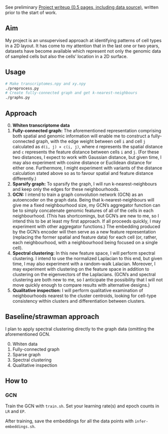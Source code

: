 See preliminary [Project writeup (0.5 pages, including data source)](https://www.overleaf.com/project/5cb7a3821f07a5705c5aa3ae), written prior to the start of work.

## Aim

My project is an unsupervised approach at identifying patterns of cell types in a 2D layout. It has come to my attention that in the last one or two years, datasets have become available which represent not only the genomic data of sampled cells but also the cells’ location in a 2D surface.

## Usage

```bash
# Make transcriptomes.npy and xy.npy
./preprocess.py
# Create fully-connected graph and get k-nearest-neighbours
./graphs.py
```

## Approach

0. **Whiten transcriptome data**
1. **Fully-connected graph:** The aforementioned representation comprising both spatial and genomic information will enable me to construct a fully-connected graph, with the edge weight between cell `i` and cell `j` calculated as `d(i, j) × c(i, j)`, where `d` represents the spatial distance and `c` represents the feature distance between cells `i` and `j`. (For these two distances, I expect to work with Gaussian distance, but given time, I may also experiment with cosine distance or Euclidean distance for either one. Furthermore, I might experiment with variants of the distance calculation stated above so as to favour spatial and feature distance differently.)
2. **Sparsify graph:** To sparsify the graph, I will run k-nearest-neighbours and keep only the edges for these neighbourhoods.
3. **GCN:** I intend to train a graph convolution network (GCN) as an autoencoder on the graph data. Being that k-nearest-neighbours will give me a fixed neighbourhood size, my GCN’s aggregator function can be to simply concatenate genomic features of all of the cells in each neighbourhood. (This has shortcomings, but GCN’s are new to me, so I intend this to be at least my first approach. If all proceeds quickly, I may experiment with other aggregator functions.) The embedding produced by the GCN’s encoder will then serve as a new feature representation (replacing the former spatial and feature data) for each cell (or, rather, each neighbourhood, with a neighbourhood being focused on a single cell).
4. **Spectral clustering:** In this new feature space, I will perform spectral clustering. I intend to use the normalized Laplacian to this end, but given time, I may also experiment with a random-walk Lalacian. Moreover, I may experiment with clustering on the feature space in addition to clustering on the eigenvectors of the Laplacians. (GCN’s and spectral clustering are both new to me, so I anticipate the possibility that I will not move quickly enough to compare results with alternative designs.)
5. **Qualitative inspection:** I will perform qualitative examination of neighbourhoods nearest to the cluster centroids, looking for cell-type consistency within clusters and differentiation between clusters.

## Baseline/strawman approach

I plan to apply spectral clustering directly to the graph data (omitting the aforementioned GCN.

0. Whiten data
1. Fully-connected graph
2. Sparse graph
3. Spectral clustering
4. Qualitative inspection

## How to

### GCN

Train the GCN with `train.sh`. Set your learning rate(s) and epoch counts in `LR` and `EP`.

After training, save the embeddings for all the data points with `infer-embeddings.sh`.
